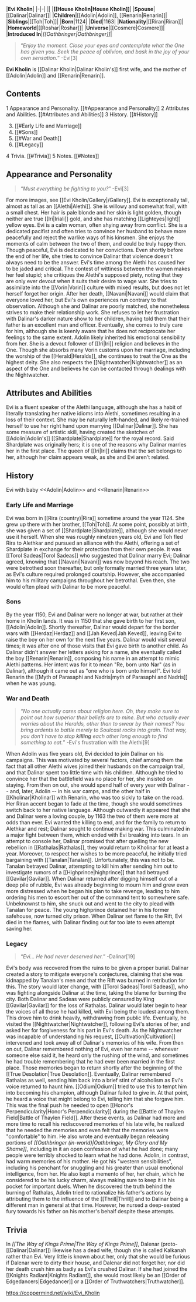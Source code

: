 |**Evi Kholin**|
|-|-|
||
|**[[House Kholin\|House Kholin]]**|
|**Spouse**|[[Dalinar\|Dalinar]]|
|**Children**|[[Adolin\|Adolin]], [[Renarin\|Renarin]]|
|**Siblings**|[[Toh\|Toh]]|
|**Born**|1124|
|**Died**|1163|
|**Nationality**|[[Riran\|Riran]]|
|**Homeworld**|[[Roshar\|Roshar]]|
|**Universe**|[[Cosmere\|Cosmere]]|
|**Introduced In**|*[[Oathbringer\|Oathbringer]]*|

>“*Enjoy the moment. Close your eyes and contemplate what the One has given you. Seek the peace of oblivion, and bask in the joy of your own sensation.*”
\-Evi[3]


**Evi Kholin** is [[Dalinar Kholin\|Dalinar Kholin's]] first wife, and the mother of [[Adolin\|Adolin]] and [[Renarin\|Renarin]].

## Contents

1 Appearance and Personality. [[#Appearance and Personality]] 
2 Attributes and Abilities. [[#Attributes and Abilities]] 
3 History. [[#History]] 

3. [[#Early Life and Marriage]] 
3. [[#Sons]] 
3. [[#War and Death]] 
3. [[#Legacy]] 


4 Trivia. [[#Trivia]] 
5 Notes. [[#Notes]] 


## Appearance and Personality
 
>“*Must everything be fighting to you?*”
\-Evi[3]


For more images, see [[Evi Kholin/Gallery\|/Gallery]].
Evi is exceptionally tall, almost as tall as an [[Alethi\|Alethi]]. She is willowy and somewhat frail, with a small chest. Her hair is pale blonde and her skin is light golden, though neither are true [[Iri\|Iriali]] gold, and she has matching [[Lighteyes\|light]] yellow eyes.
Evi is a calm woman, often shying away from conflict. She is a dedicated pacifist and often tries to convince her husband to behave more peacefully and reject the warlike ways of his kinsmen. She enjoys the moments of calm between the two of them, and could be truly happy then. Though peaceful, Evi is dedicated to her convictions. Even shortly before the end of her life, she tries to convince Dalinar that violence doesn't always need to be the answer.
Evi's time among the Alethi has caused her to be jaded and critical. The contest of wittiness between the women makes her feel stupid; she critiques the Alethi's supposed piety, noting that they are only ever devout when it suits their desire to wage war. She tries to assimilate into the [[Vorin\|Vorin]] culture with mixed results, but does not let herself forget her origin. After her death, [[Navani\|Navani]] would claim that everyone loved her, but Evi's own experiences run contrary to that observation.
Although she and Dalinar are poorly matched, she nonetheless strives to make their relationship work. She refuses to let her frustration with Dalinar's darker nature show to her children, having told them that their father is an excellent man and officer. Eventually, she comes to truly care for him, although she is keenly aware that he does not reciprocate her feelings to the same extent. Adolin likely inherited his emotional sensibility from her.
She is a devout follower of [[Iri\|Iri]] religion and believes in the One. Though she absorbs many Vorin customs upon her marriage, including the worship of the [[Herald\|Heralds]], she continues to treat the One as the highest deity. She also respects the [[Nightwatcher\|Nightwatcher]] as an aspect of the One and believes he can be contacted through dealings with the Nightwatcher.

## Attributes and Abilities
Evi is a fluent speaker of the Alethi language, although she has a habit of literally translating her native idioms into Alethi, sometimes resulting in a loss of their context. She may be naturally left-handed, and likely re-trained herself to use her right hand upon marrying [[Dalinar\|Dalinar]]. She has some measure of artistic skill, having created the sketches of [[Adolin\|Adolin's]] [[Shardplate\|Shardplate]] for the royal record.
Said Shardplate was originally hers; it is one of the reasons why Dalinar marries her in the first place. The queen of [[Iri\|Iri]] claims that the set belongs to her, although her claim appears weak, as she and Evi aren't related.

## History
  Evi with baby <<Adolin\|Adolin>> and <<Renarin\|Renarin>>
### Early Life and Marriage
Evi was born in [[Rira (country)\|Rira]] sometime around the year 1124. She grew up there with her brother, [[Toh\|Toh]]. At some point, possibly at birth, she was given a set of [[Shardplate\|Shardplate]], although she would never use it herself.
When she was roughly nineteen years old, Evi and Toh fled Rira to Alethkar and pursued an alliance with the Alethi, offering a set of Shardplate in exchange for their protection from their own people. It was [[Torol Sadeas\|Torol Sadeas]] who suggested that Dalinar marry Evi; Dalinar agreed, knowing that [[Navani\|Navani]] was now beyond his reach. The two were betrothed soon thereafter, but only formally married three years later, as Evi's culture required prolonged courtship. However, she accompanied him to his military campaigns throughout her betrothal. Even then, she would often plead with Dalinar to be more peaceful.

### Sons
By the year 1150, Evi and Dalinar were no longer at war, but rather at their home in Kholin lands. It was in 1150 that she gave birth to her first son, [[Adolin\|Adolin]]. Shortly thereafter, Dalinar would depart for the border wars with [[Herdaz\|Herdaz]] and [[Jah Keved\|Jah Keved]], leaving Evi to raise the boy on her own for the next five years. Dalinar would visit several times; it was after one of those visits that Evi gave birth to another child. As Dalinar didn't answer her letters asking for a name, she eventually called the boy [[Renarin\|Renarin]], composing his name in an attempt to mimic Alethi patterns. Her intent was for it to mean "Re, born unto Nar" (as in Dalinar), although it came out as "one who is born unto himself". Evi told Renarin the [[Myth of Parasaphi and Nadris\|myth of Parasaphi and Nadris]] when he was young.

### War and Death
>“*No one actually cares about religion here. Oh, they make sure to point out how superior their beliefs are to mine. But who actually ever worries about the Heralds, other than to swear by their names? You bring ardents to battle merely to Soulcast rocks into grain. That way, you don't have to stop **killing** each other long enough to find something to eat.*”
\-Evi's frustration with the Alethi[9]


 
When Adolin was five years old, Evi decided to join Dalinar on his campaigns. This was motivated by several factors, chief among them the fact that all other Alethi wives joined their husbands on the campaign trail, and that Dalinar spent too little time with his children. Although he tried to convince her that the battlefield was no place for her, she insisted on staying. From then on out, she would spend half of every year with Dalinar -- and, later, Adolin -- in his war camps, and the other half in [[Kholinar\|Kholinar]] with Renarin, who was too sickly to take on the road. Her Riran accent began to fade at the time, though she would sometimes switch back to her native language.
Although outwardly it appeared that she and Dalinar were a loving couple, by 1163 the two of them were more at odds than ever. Evi wanted the killing to end, and for the family to return to Alethkar and rest; Dalinar sought to continue making war. This culminated in a major fight between them, which ended with Evi breaking into tears. In an attempt to console her, Dalinar promised that after quelling the new rebellion in [[Rathalas\|Rathalas]], they would return to Kholinar for at least a year. Moreover, to respect her wishes to be more peaceful, he initially tried bargaining with [[Tanalan\|Tanalan]].
Unfortunately, this was not to be. Tanalan betrayed Dalinar, attempting to kill him after sending him out to investigate rumors of a [[Highprince\|highprince]] that had betrayed [[Gavilar\|Gavilar]]. When Dalinar returned after digging himself out of a deep pile of rubble, Evi was already beginning to mourn him and grew even more distressed when he began his plan to take revenge, leading to him ordering his men to escort her out of the command tent to somewhere safe. Unbeknownst to him, she snuck out and went to the city to plead with Tanalan for peace. The young highprince detained her in his former safehouse, now turned city prison. When Dalinar set flame to the Rift, Evi died in the flames, with Dalinar finding out far too late to even attempt saving her.

### Legacy
>“*Evi… He had never deserved her.*”
\-Dalinar[19]


 
Evi's body was recovered from the ruins to be given a proper burial. Dalinar created a story to mitigate everyone's conjectures, claiming that she was kidnapped by Tanalan's men and that the Rift was burned in retribution for this. The story would later change, with [[Torol Sadeas\|Torol Sadeas]], who was fighting alongside Dalinar at the time, taking the blame for burning the city. Both Dalinar and Sadeas were publicly censured by King [[Gavilar\|Gavilar]] for the loss of Rathalas.
Dalinar would later begin to hear the voices of all those he had killed, with Evi being the loudest among them. This drove him to drink heavily, withdrawing from public life. Eventually, he visited the [[Nightwatcher\|Nightwatcher]], following Evi's stories of her, and asked her for forgiveness for his part in Evi's death. As the Nightwatcher was incapable of understanding his request, [[Cultivation\|Cultivation]] intervened and took away all of Dalinar's memories of his wife.
From then on out, Dalinar remembered nothing of Evi, even her name -- whenever someone else said it, he heard only the rushing of the wind, and sometimes he had trouble remembering that he had ever been married in the first place. Those memories began to return shortly after the beginning of the [[True Desolation\|True Desolation]]. Eventually, Dalinar remembered Rathalas as well, sending him back into a brief stint of alcoholism as Evi's voice returned to haunt him. [[Odium\|Odium]] tried to use this to tempt him into becoming his champion, although Dalinar failed to give in. At that point, he heard a voice that might belong to Evi, telling him that she forgave him. This was the final push he needed to open [[Honor's Perpendicularity\|Honor's Perpendicularity]] during the [[Battle of Thaylen Field\|Battle of Thaylen Field]]. After these events, as Dalinar had more and more time to recall his rediscovered memories of his late wife, he realized that he needed the memories and even felt that the memories were "comfortable" to him. He also wrote and eventually began releasing portions of *[[Oathbringer (in-world)\|Oathbringer, My Glory and My Shame]]*, including in it an open confession of what he had done; many people were terribly shocked to learn what he had done.
Adolin, in contrast, had warm memories of his mother. He got his "western sensibilities", including his penchant for snuggling and his greater than usual emotional intelligence, from her. He also kept a memento of her, her chain, which he considered to be his lucky charm, always making sure to keep it in his pocket for important duels. When he discovered the truth behind the burning of Rathalas, Adolin tried to rationalize his father's actions by attributing them to the influence of the [[Thrill\|Thrill]] and to Dalinar being a different man in general at that time. However, he nursed a deep-seated fury towards his father on his mother's behalf despite these attempts.

## Trivia
In *[[The Way of Kings Prime\|The Way of Kings Prime]]*, Dalenar (proto-[[Dalinar\|Dalinar]]) likewise has a dead wife, though she is called Kalkanah rather than Evi. Very little is known about her, only that she would be furious if Dalenar were to dirty their house, and Dalenar did not forget her, nor did her death crush him as badly as Evi's crushed Dalinar.
If she had joined the [[Knights Radiant\|Knights Radiant]], she would most likely be an [[Order of Edgedancers\|Edgedancer]] or a [[Order of Truthwatchers\|Truthwatcher]].


https://coppermind.net/wiki/Evi_Kholin